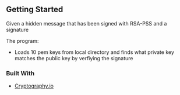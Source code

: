 <!-- GETTING STARTED -->
## Getting Started

Given a hidden message that has been signed with RSA-PSS and a signature

The program:
- Loads 10 pem keys from local directory and finds what private key matches the public key by verfiying the signature


### Built With

* [Cryptography.io](https://cryptography.io/en/latest/hazmat/primitives/symmetric-encryption/)

